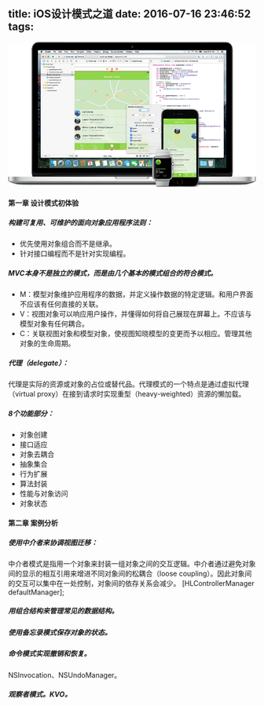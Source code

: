title: iOS设计模式之道
date: 2016-07-16 23:46:52
tags:
---

![mahua](/assets/blogImg/adp-program-hero.png)

<!-- more -->

#### 第一章 设计模式初体验

##### 构建可复用、可维护的面向对象应用程序法则：

- 优先使用对象组合而不是继承。
- 针对接口编程而不是针对实现编程。


##### MVC本身不是独立的模式，而是由几个基本的模式组合的符合模式。

- M：模型对象维护应用程序的数据，并定义操作数据的特定逻辑。和用户界面不应该有任何直接的关联。
- V：视图对象可以响应用户操作，并懂得如何将自己展现在屏幕上。不应该与模型对象有任何耦合。
- C：关联视图对象和模型对象，使视图知晓模型的变更而予以相应。管理其他对象的生命周期。


##### 代理（delegate）：
代理是实际的资源或对象的占位或替代品。代理模式的一个特点是通过虚拟代理（virtual proxy）在接到请求时实现重型（heavy-weighted）资源的懒加载。


##### 8个功能部分：
- 对象创建
- 接口适应
- 对象去耦合
- 抽象集合
- 行为扩展
- 算法封装
- 性能与对象访问
- 对象状态

#### 第二章 案例分析

##### 使用中介者来协调视图迁移：
中介者模式是指用一个对象来封装一组对象之间的交互逻辑。中介者通过避免对象间的显示的相互引用来增进不同对象间的松耦合（loose coupling）。因此对象间的交互可以集中在一处控制，对象间的依存关系会减少。 [HLControllerManager defaultManager];

##### 用组合结构来管理常见的数据结构。

##### 使用备忘录模式保存对象的状态。

##### 命令模式实现撤销和恢复。  

NSInvocation、NSUndoManager。

##### 观察者模式。KVO。




